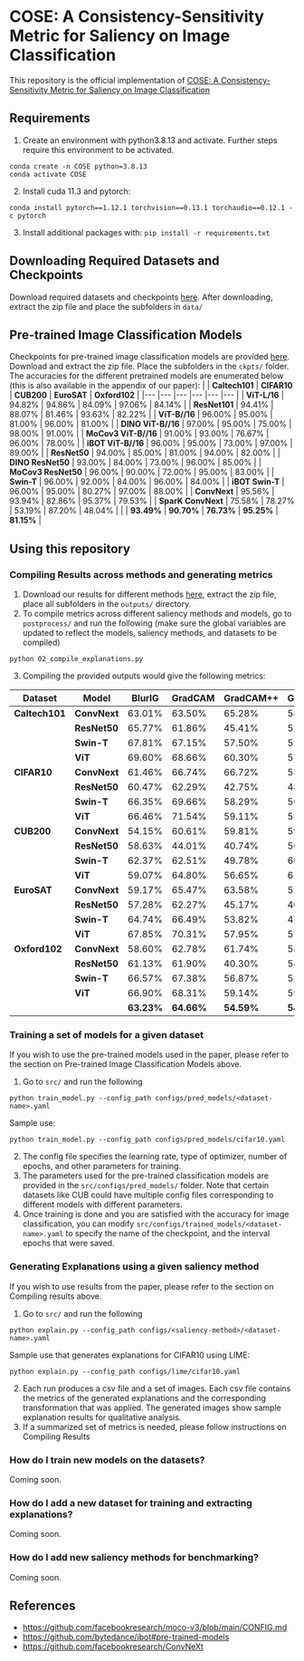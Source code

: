 # COSE: A Consistency-Sensitivity Metric for Saliency on Image Classification

This repository is the official implementation of [COSE: A Consistency-Sensitivity Metric for Saliency on Image Classification](https://rangeldaroya.github.io/projects/cose)

## Requirements
1. Create an environment with python3.8.13 and activate. Further steps require this environment to be activated.
```
conda create -n COSE python=3.8.13
conda activate COSE
```
2. Install cuda 11.3 and pytorch:
```
conda install pytorch==1.12.1 torchvision==0.13.1 torchaudio==0.12.1 -c pytorch
```
3. Install additional packages with: `pip install -r requirements.txt`

## Downloading Required Datasets and Checkpoints
Download required datasets and checkpoints [here](https://drive.google.com/file/d/1AI2ZBOBUD6M860UpxfmQ8nMAGVCTuMdt/view?usp=sharing). After downloading, extract the zip file and place the subfolders in `data/`

## Pre-trained Image Classification Models
Checkpoints for pre-trained image classification models are provided [here](https://drive.google.com/file/d/1jm9guS9VnSj6JIIVCDD4f8eDpUbMj1Sb/view?usp=drive_link). Download and extract the zip file. Place the subfolders in the `ckpts/` folder.
The accuracies for the different pretrained models are enumerated below (this is also available in the appendix of our paper):
|  	| **Caltech101** 	| **CIFAR10** 	| **CUB200** 	| **EuroSAT** 	| **Oxford102** 	|
|---	|---	|---	|---	|---	|---	|
| **ViT-L/16** 	| 94.82% 	| 94.86% 	| 84.09% 	| 97.06% 	| 84.14% 	|
| **ResNet101** 	| 94.41% 	| 88.07% 	| 81.46% 	| 93.63% 	| 82.22% 	|
| **ViT-B//16** 	| 96.00% 	| 95.00% 	| 81.00% 	| 96.00% 	| 81.00% 	|
| **DINO ViT-B//16** 	| 97.00% 	| 95.00% 	| 75.00% 	| 98.00% 	| 91.00% 	|
| **MoCov3 ViT-B//16** 	| 91.00% 	| 93.00% 	| 76.67% 	| 96.00% 	| 78.00% 	|
| **iBOT ViT-B//16** 	| 96.00% 	| 95.00% 	| 73.00% 	| 97.00% 	| 89.00% 	|
| **ResNet50** 	| 94.00% 	| 85.00% 	| 81.00% 	| 94.00% 	| 82.00% 	|
| **DINO ResNet50** 	| 93.00% 	| 84.00% 	| 73.00% 	| 96.00% 	| 85.00% 	|
| **MoCov3 ResNet50** 	| 96.00% 	| 90.00% 	| 72.00% 	| 95.00% 	| 83.00% 	|
| **Swin-T** 	| 96.00% 	| 92.00% 	| 84.00% 	| 96.00% 	| 84.00% 	|
| **iBOT Swin-T** 	| 96.00% 	| 95.00% 	| 80.27% 	| 97.00% 	| 88.00% 	|
| **ConvNext** 	| 95.56% 	| 93.94% 	| 82.86% 	| 95.37% 	| 79.53% 	|
| **SparK ConvNext** 	| 75.58% 	| 78.27% 	| 53.19% 	| 87.20% 	| 48.04% 	|
|  	| **93.49%** 	| **90.70%** 	| **76.73%** 	| **95.25%** 	| **81.15%** 	|

## Using this repository

### Compiling Results across methods and generating metrics
1. Download our results for different methods [here](https://drive.google.com/file/d/10qZOKNYgqIP0UCr-ItSOVz9kVakkZCQs/view?usp=drive_link), extract the zip file, place all subfolders in the `outputs/` directory.
2. To compile metrics across different saliency methods and models, go to `postprocess/` and run the following (make sure the global variables are updated to reflect the models, saliency methods, and datasets to be compiled)
```
python 02_compile_explanations.py
```
3. Compiling the provided outputs would give the following metrics:

| **Dataset** 	| **Model** 	| **BlurIG** 	| **GradCAM** 	| **GradCAM++** 	| **GuidedIG** 	| **IG** 	| **LIME** 	| **SmoothGrad** 	|
|---	|---	|---	|---	|---	|---	|---	|---	|---	|
| **Caltech101** 	| **ConvNext** 	| 63.01% 	| 63.50% 	| 65.28% 	| 54.25% 	| 62.53% 	| 61.51% 	| 60.90% 	|
|  	| **ResNet50** 	| 65.77% 	| 61.86% 	| 45.41% 	| 52.41% 	| 58.80% 	| 56.69% 	| 59.60% 	|
|  	| **Swin-T** 	| 67.81% 	| 67.15% 	| 57.50% 	| 52.54% 	| 64.68% 	| 63.17% 	| 61.95% 	|
|  	| **ViT** 	| 69.60% 	| 68.66% 	| 60.30% 	| 57.48% 	| 66.67% 	| 61.12% 	| 66.41% 	|
| **CIFAR10** 	| **ConvNext** 	| 61.46% 	| 66.74% 	| 66.72% 	| 53.02% 	| 60.91% 	| 62.06% 	| 58.85% 	|
|  	| **ResNet50** 	| 60.47% 	| 62.29% 	| 42.75% 	| 48.27% 	| 51.20% 	| 59.86% 	| 52.02% 	|
|  	| **Swin-T** 	| 66.35% 	| 69.66% 	| 58.29% 	| 50.11% 	| 63.05% 	| 65.76% 	| 56.95% 	|
|  	| **ViT** 	| 66.46% 	| 71.54% 	| 59.11% 	| 55.72% 	| 66.68% 	| 63.85% 	| 61.00% 	|
| **CUB200** 	| **ConvNext** 	| 54.15% 	| 60.61% 	| 59.81% 	| 59.59% 	| 61.20% 	| 56.90% 	| 47.89% 	|
|  	| **ResNet50** 	| 58.63% 	| 44.01% 	| 40.74% 	| 56.50% 	| 60.05% 	| 55.50% 	| 52.38% 	|
|  	| **Swin-T** 	| 62.37% 	| 62.51% 	| 49.78% 	| 60.14% 	| 64.02% 	| 59.06% 	| 56.05% 	|
|  	| **ViT** 	| 59.07% 	| 64.80% 	| 56.65% 	| 61.26% 	| 60.42% 	| 58.31% 	| 53.70% 	|
| **EuroSAT** 	| **ConvNext** 	| 59.17% 	| 65.47% 	| 63.58% 	| 52.83% 	| 61.45% 	| 60.23% 	| 57.17% 	|
|  	| **ResNet50** 	| 57.28% 	| 62.27% 	| 45.17% 	| 40.87% 	| 46.14% 	| 59.47% 	| 47.96% 	|
|  	| **Swin-T** 	| 64.74% 	| 66.49% 	| 53.82% 	| 47.51% 	| 61.99% 	| 59.60% 	| 60.43% 	|
|  	| **ViT** 	| 67.85% 	| 70.31% 	| 57.95% 	| 57.90% 	| 68.12% 	| 60.63% 	| 62.48% 	|
| **Oxford102** 	| **ConvNext** 	| 58.60% 	| 62.78% 	| 61.74% 	| 58.73% 	| 60.71% 	| 57.23% 	| 57.77% 	|
|  	| **ResNet50** 	| 61.13% 	| 61.90% 	| 40.30% 	| 54.93% 	| 55.07% 	| 58.32% 	| 56.60% 	|
|  	| **Swin-T** 	| 66.57% 	| 67.38% 	| 56.87% 	| 52.86% 	| 63.42% 	| 62.06% 	| 59.41% 	|
|  	| **ViT** 	| 66.90% 	| 68.31% 	| 59.14% 	| 59.67% 	| 65.92% 	| 61.44% 	| 62.95% 	|
|  	|  	| **63.23%** 	| **64.66%** 	| **54.59%** 	| **54.73%** 	| **61.33%** 	| **60.11%** 	| **57.94%** 	|

### Training a set of models for a given dataset
If you wish to use the pre-trained models used in the paper, please refer to the section on Pre-trained Image Classification Models above.
1. Go to `src/` and run the following
```
python train_model.py --config_path configs/pred_models/<dataset-name>.yaml
```
Sample use:
```
python train_model.py --config_path configs/pred_models/cifar10.yaml
```
2. The config file specifies the learning rate, type of optimizer, number of epochs, and other parameters for training.
3. The parameters used for the pre-trained classification models are provided in the `src/configs/pred_models/` folder. Note that certain datasets like CUB could have multiple config files corresponding to different models with different parameters.
4. Once training is done and you are satisfied with the accuracy for image classification, you can modify `src/configs/trained_models/<dataset-name>.yaml` to specify the name of the checkpoint, and the interval epochs that were saved.


### Generating Explanations using a given saliency method
If you wish to use results from the paper, please refer to the section on Compiling results above.
1. Go to `src/` and run the following
```
python explain.py --config_path configs/<saliency-method>/<dataset-name>.yaml
```
Sample use that generates explanations for CIFAR10 using LIME:
```
python explain.py --config_path configs/lime/cifar10.yaml
```
2. Each run produces a csv file and a set of images. Each csv file contains the metrics of the generated explanations and the corresponding transformation that was applied. The generated images show sample explanation results for qualitative analysis.
3. If a summarized set of metrics is needed, please follow instructions on Compiling Results


### How do I train new models on the datasets?
Coming soon.

### How do I add a new dataset for training and extracting explanations?
Coming soon.

### How do I add new saliency methods for benchmarking?
Coming soon.

## References
- https://github.com/facebookresearch/moco-v3/blob/main/CONFIG.md
- https://github.com/bytedance/ibot#pre-trained-models
- https://github.com/facebookresearch/ConvNeXt
